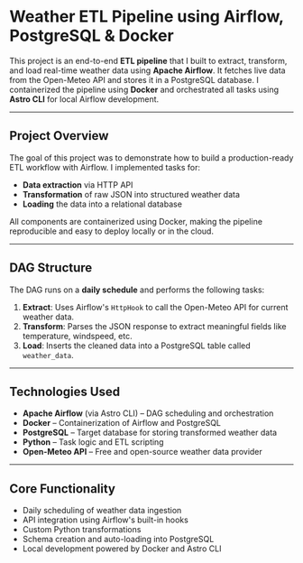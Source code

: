 # Weather ETL Pipeline using Airflow, PostgreSQL & Docker

This project is an end-to-end **ETL pipeline** that I built to extract, transform, and load real-time weather data using **Apache Airflow**. It fetches live data from the Open-Meteo API and stores it in a PostgreSQL database. I containerized the pipeline using **Docker** and orchestrated all tasks using **Astro CLI** for local Airflow development.

---

## Project Overview

The goal of this project was to demonstrate how to build a production-ready ETL workflow with Airflow. I implemented tasks for:
- **Data extraction** via HTTP API
- **Transformation** of raw JSON into structured weather data
- **Loading** the data into a relational database

All components are containerized using Docker, making the pipeline reproducible and easy to deploy locally or in the cloud.

---

## DAG Structure

The DAG runs on a **daily schedule** and performs the following tasks:

1. **Extract**: Uses Airflow's `HttpHook` to call the Open-Meteo API for current weather data.
2. **Transform**: Parses the JSON response to extract meaningful fields like temperature, windspeed, etc.
3. **Load**: Inserts the cleaned data into a PostgreSQL table called `weather_data`.

---

## Technologies Used

- **Apache Airflow** (via Astro CLI) – DAG scheduling and orchestration
- **Docker** – Containerization of Airflow and PostgreSQL
- **PostgreSQL** – Target database for storing transformed weather data
- **Python** – Task logic and ETL scripting
- **Open-Meteo API** – Free and open-source weather data provider

---

## Core Functionality

- Daily scheduling of weather data ingestion
- API integration using Airflow's built-in hooks
- Custom Python transformations
- Schema creation and auto-loading into PostgreSQL
- Local development powered by Docker and Astro CLI

